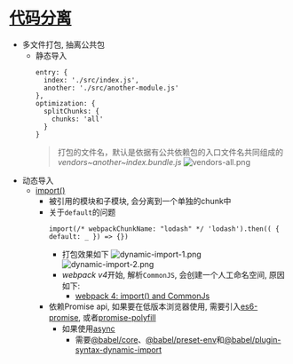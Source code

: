 # [代码分离](https://webpack.docschina.org/guides/code-splitting/#bundle-analysis)
- 多文件打包, 抽离公共包
  - 静态导入
    ```
    entry: {
      index: './src/index.js',
      another: './src/another-module.js'
    },
    optimization: {
      splitChunks: {
        chunks: 'all'
      }
    }
    ```
    > 打包的文件名，默认是依据有公共依赖包的入口文件名共同组成的*vendors~another~index.bundle.js*
    ![vendors-all.png](http://ww1.sinaimg.cn/large/8c4687a3ly1g6l8e4u6o2j21bi0xs11k.jpg)
- 动态导入
  - [import()](https://webpack.docschina.org/api/module-methods/#import-)
    - 被引用的模块和子模块, 会分离到一个单独的chunk中
    - 关于`default`的问题
      ```
      import(/* webpackChunkName: "lodash" */ 'lodash').then(( { default: _ }) => {})
      ```
      - 打包效果如下
        ![dynamic-import-1.png](http://ww1.sinaimg.cn/large/8c4687a3ly1g6l8eu78rsj21dm0x6gup.jpg)
        ![dynamic-import-2.png](http://ww1.sinaimg.cn/large/8c4687a3ly1g6l8f1vk6kj21y41284c6.jpg)
      - *webpack v4*开始, 解析`CommonJS`, 会创建一个人工命名空间, 原因如下:
        - [webpack 4: import() and CommonJs](https://medium.com/webpack/webpack-4-import-and-commonjs-d619d626b655)
    - 依赖Promise api, 如果要在低版本浏览器使用, 需要引入[es6-promise](https://github.com/stefanpenner/es6-promise), 或者[promise-polyfill](https://github.com/taylorhakes/promise-polyfill)
      - 如果使用[async](https://developer.mozilla.org/en-US/docs/Web/JavaScript/Reference/Statements/async_function)
        - 需要[@babel/core](https://www.npmjs.com/package/@babel/core)、[@babel/preset-env](https://www.npmjs.com/package/@babel/preset-env)和[@babel/plugin-syntax-dynamic-import](https://babel.docschina.org/docs/en/babel-plugin-syntax-dynamic-import/#installation)
